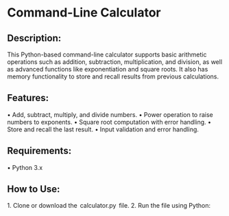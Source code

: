 # Command-Line Calculator

## Description:
This Python-based command-line calculator supports basic arithmetic operations such as addition, subtraction, multiplication, and division, as well as advanced functions like exponentiation and square roots. It also has memory functionality to store and recall results from previous calculations.

## Features:
•⁠  ⁠Add, subtract, multiply, and divide numbers.
•⁠  ⁠Power operation to raise numbers to exponents.
•⁠  ⁠Square root computation with error handling.
•⁠  ⁠Store and recall the last result.
•⁠  ⁠Input validation and error handling.

## Requirements:
•⁠  ⁠Python 3.x

## How to Use:
1.⁠ ⁠Clone or download the ⁠ calculator.py ⁠ file.
2.⁠ ⁠Run the file using Python:
